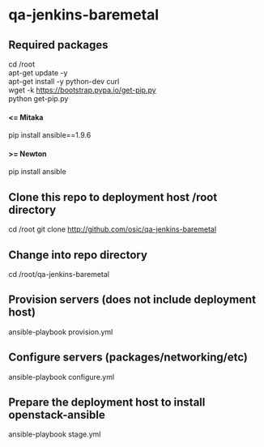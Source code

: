 # qa-jenkins-baremetal

## Required packages
cd /root  
apt-get update -y  
apt-get install -y python-dev curl  
wget -k https://bootstrap.pypa.io/get-pip.py  
python get-pip.py  

#### <= Mitaka
pip install ansible==1.9.6

#### >= Newton
pip install ansible

## Clone this repo to deployment host /root directory
cd /root
git clone http://github.com/osic/qa-jenkins-baremetal

## Change into repo directory
cd /root/qa-jenkins-baremetal

## Provision servers (does not include deployment host)
ansible-playbook provision.yml

## Configure servers (packages/networking/etc)
ansible-playbook configure.yml

## Prepare the deployment host to install openstack-ansible
ansible-playbook stage.yml

